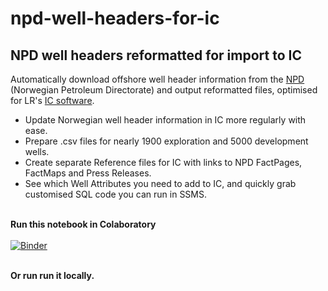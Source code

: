 # npd-well-headers-for-ic

<h2>NPD well headers reformatted for import to IC</h2>

Automatically download offshore well header information from the <a href="https://www.npd.no/en/" target="_blank">NPD</a> (Norwegian Petroleum Directorate) and output reformatted files, optimised for LR's <a href="https://www.lr.org/en-gb/visualise-your-well-data/" target="_blank">IC software</a>. 

- Update Norwegian well header information in IC more regularly with ease.<br>
- Prepare .csv files for nearly 1900 exploration and 5000 development wells.<br>
- Create separate Reference files for IC with links to NPD FactPages, FactMaps and Press Releases.<br>
- See which Well Attributes you need to add to IC, and quickly grab customised SQL code you can run in SSMS.<br><br>

<b>Run this notebook in Colaboratory</b><br><br>
[![Binder](https://mybinder.org/badge_logo.svg)](https://mybinder.org/v2/gh/awgeo/npd-well-headers-for-ic/master)<br><br>

<b>Or run run it locally.</b>
